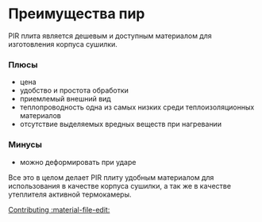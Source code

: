 # Преимущества пир

PIR плита является дешевым и доступным материалом для изготовления корпуса сушилки. 
### Плюсы
- цена
- удобство и простота обработки
- приемлемый внешний вид
- теплопроводность одна из самых низких среди теплоизоляционных материалов
- отсутствие выделяемых вредных веществ при нагревании
### Минусы
- можно деформировать при ударе 

Все это в целом делает PIR плиту удобным материалом для использования в качестве корпуса сушилки, а так же в качестве утеплителя активной термокамеры.

[Contributing :material-file-edit:](https://github.com/pavluchenkor/iDryerProject/tree/main/iDryer%20v2/Hardware/PIR%20Box%20v2) 
